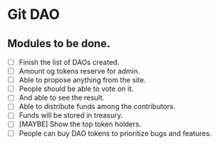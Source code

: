 # Git DAO

## Modules to be done.

- [ ] Finish the list of DAOs created.
- [ ] Amount og tokens reserve for admin.
- [ ] Able to propose anything from the site.
- [ ] People should be able to vote on it.
- [ ] And able to see the result.
- [ ] Able to distribute funds among the contributors.
- [ ] Funds will be stored in treasury.
- [ ] [MAYBE] Show the top token holders.
- [ ] People can buy DAO tokens to prioritize bugs and features.
